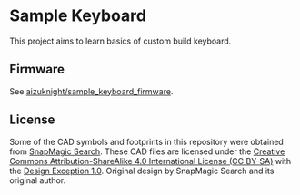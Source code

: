 # Sample Keyboard
This project aims to learn basics of custom build keyboard.

## Firmware
See [aizuknight/sample_keyboard_firmware](https://github.com/aizuknight/sample_keyboard_firmware).

## License
Some of the CAD symbols and footprints in this repository were obtained from [SnapMagic Search](https://snapmagicsearch.com). These CAD files are licensed under the [Creative Commons Attribution-ShareAlike 4.0 International License (CC BY-SA)](https://creativecommons.org/licenses/by-sa/4.0/) with the [Design Exception 1.0](https://designexception.org/). Original design by SnapMagic Search and its original author.
